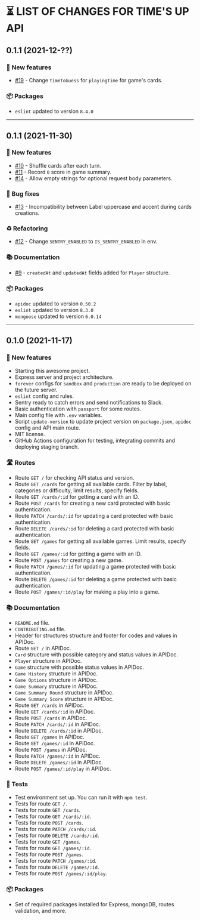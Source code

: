 # ⏳ LIST OF CHANGES FOR TIME'S UP API

## 0.1.1 (2021-12-??)

### 🚀 New features

* [#19](https://github.com/pIay-it/times-up-api/issues/19) - Change `timeToGuess` for `playingTime` for game's cards.

### 📦 Packages

* `eslint` updated to version `8.4.0`

---

## 0.1.1 (2021-11-30)

### 🚀 New features

* [#10](https://github.com/pIay-it/times-up-api/issues/10) - Shuffle cards after each turn.
* [#11](https://github.com/pIay-it/times-up-api/issues/11) - Record `0` score in game summary.
* [#14](https://github.com/pIay-it/times-up-api/issues/14) - Allow empty strings for optional request body parameters.

### 🐛 Bug fixes

* [#13](https://github.com/pIay-it/times-up-api/issues/13) - Incompatibility between Label uppercase and accent during cards creations.

### ♻️ Refactoring

* [#12](https://github.com/pIay-it/times-up-api/issues/12) - Change `SENTRY_ENABLED` to `IS_SENTRY_ENABLED` in env.

### 📚 Documentation

* [#9](https://github.com/pIay-it/times-up-api/issues/9) - `createdAt` and `updatedAt` fields added for `Player` structure.

### 📦 Packages

* `apidoc` updated to version `0.50.2`
* `eslint` updated to version `8.3.0`
* `mongoose` updated to version `6.0.14`

---

## 0.1.0 (2021-11-17)

### 🚀 New features

* Starting this awesome project.
* Express server and project architecture.
* `forever` configs for `sandbox` and `production` are ready to be deployed on the future server.
* `eslint` config and rules.
* Sentry ready to catch errors and send notifications to Slack.
* Basic authentication with `passport` for some routes.
* Main config file with `.env` variables.
* Script `update-version` to update project version on `package.json`, `apidoc` config and API main route.
* MIT license. 
* GitHub Actions configuration for testing, integrating commits and deploying staging branch. 

### 🛣 Routes

* Route `GET /` for checking API status and version.
* Route `GET /cards` for getting all available cards. Filter by label, categories or difficulty, limit results, specify fields.
* Route `GET /cards/:id` for getting a card with an ID.
* Route `POST /cards` for creating a new card protected with basic authentication.
* Route `PATCH /cards/:id` for updating a card protected with basic authentication.
* Route `DELETE /cards/:id` for deleting a card protected with basic authentication.
* Route `GET /games` for getting all available games. Limit results, specify fields.
* Route `GET /games/:id` for getting a game with an ID.
* Route `POST /games` for creating a new game.
* Route `PATCH /games/:id` for updating a game protected with basic authentication.
* Route `DELETE /games/:id` for deleting a game protected with basic authentication.
* Route `POST /games/:id/play` for making a play into a game.

### 📚 Documentation

* `README.md` file.
* `CONTRIBUTING.md` file.
* Header for structures structure and footer for codes and values in APIDoc.
* Route `GET /` in APIDoc.
* `Card` structure with possible category and status values in APIDoc.
* `Player` structure in APIDoc.
* `Game` structure with possible status values in APIDoc.
* `Game History` structure in APIDoc.
* `Game Options` structure in APIDoc.
* `Game Summary` structure in APIDoc.
* `Game Summary Round` structure in APIDoc.
* `Game Summary Score` structure in APIDoc.
* Route `GET /cards` in APIDoc.
* Route `GET /cards/:id` in APIDoc.
* Route `POST /cards` in APIDoc.
* Route `PATCH /cards/:id` in APIDoc.
* Route `DELETE /cards/:id` in APIDoc.
* Route `GET /games` in APIDoc.
* Route `GET /games/:id` in APIDoc.
* Route `POST /games` in APIDoc.
* Route `PATCH /games/:id` in APIDoc.
* Route `DELETE /games/:id` in APIDoc.
* Route `POST /games/:id/play` in APIDoc.

### 🧪 Tests

* Test environment set up. You can run it with `npm test`.
* Tests for route `GET /`.
* Tests for route `GET /cards`.
* Tests for route `GET /cards/:id`.
* Tests for route `POST /cards`.
* Tests for route `PATCH /cards/:id`.
* Tests for route `DELETE /cards/:id`.
* Tests for route `GET /games`.
* Tests for route `GET /games/:id`.
* Tests for route `POST /games`.
* Tests for route `PATCH /games/:id`.
* Tests for route `DELETE /games/:id`.
* Tests for route `POST /games/:id/play`.

### 📦 Packages

* Set of required packages installed for Express, mongoDB, routes validation, and more.